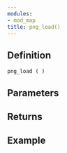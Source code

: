 ```yaml
---
modules:
- mod_map
title: png_load()
---
```


## Definition

    png_load ( )

## Parameters

## Returns

## Example

```
```
